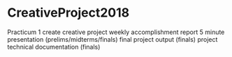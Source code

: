 # CreativeProject2018
Practicum 1
create creative project
weekly accomplishment report
5 minute presentation (prelims/midterms/finals)
final project output (finals)
project technical documentation (finals)
